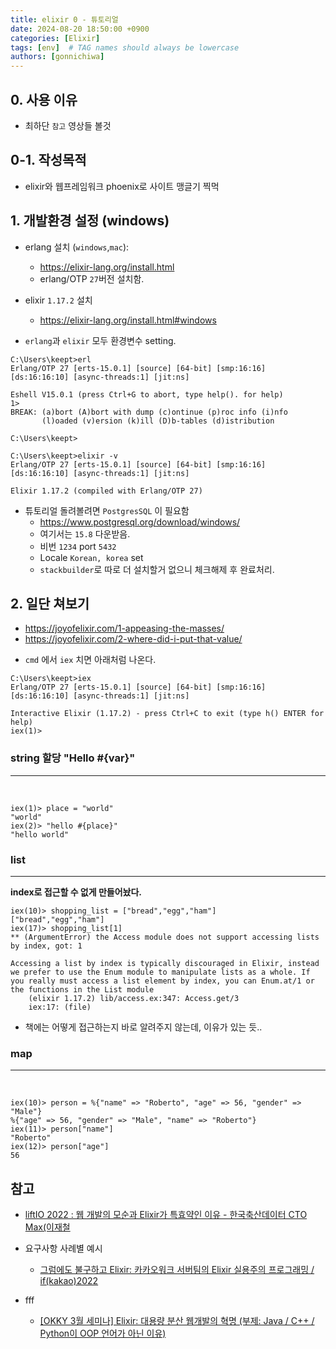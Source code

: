 ```yaml
---
title: elixir 0 - 튜토리얼
date: 2024-08-20 18:50:00 +0900
categories: [Elixir]
tags: [env]  # TAG names should always be lowercase
authors: [gonnichiwa]
---
```


## 0. 사용 이유
 - 최하단 `참고` 영상들 볼것

## 0-1. 작성목적

 - elixir와 웹프레임워크 phoenix로 사이트 맹글기 찍먹

## 1. 개발환경 설정 (windows)

+ erlang 설치 (`windows`,`mac`):  
  - https://elixir-lang.org/install.html
  - erlang/OTP `27`버전 설치함.

+ elixir `1.17.2` 설치
  - https://elixir-lang.org/install.html#windows

- `erlang`과 `elixir` 모두 환경변수 setting.

```
C:\Users\keept>erl
Erlang/OTP 27 [erts-15.0.1] [source] [64-bit] [smp:16:16] [ds:16:16:10] [async-threads:1] [jit:ns]

Eshell V15.0.1 (press Ctrl+G to abort, type help(). for help)
1>
BREAK: (a)bort (A)bort with dump (c)ontinue (p)roc info (i)nfo
       (l)oaded (v)ersion (k)ill (D)b-tables (d)istribution

C:\Users\keept>

C:\Users\keept>elixir -v
Erlang/OTP 27 [erts-15.0.1] [source] [64-bit] [smp:16:16] [ds:16:16:10] [async-threads:1] [jit:ns]

Elixir 1.17.2 (compiled with Erlang/OTP 27)
```

+ 튜토리얼 돌려볼려면 `PostgresSQL` 이 필요함
  - https://www.postgresql.org/download/windows/
  - 여기서는 `15.8` 다운받음.
  - 비번 `1234` port `5432`
  - Locale `Korean, korea` set
  - `stackbuilder`로 따로 더 설치할거 없으니 체크해제 후 완료처리.

## 2. 일단 쳐보기

- https://joyofelixir.com/1-appeasing-the-masses/
- https://joyofelixir.com/2-where-did-i-put-that-value/

+ `cmd` 에서 `iex` 치면 아래처럼 나온다.
```
C:\Users\keept>iex
Erlang/OTP 27 [erts-15.0.1] [source] [64-bit] [smp:16:16] [ds:16:16:10] [async-threads:1] [jit:ns]

Interactive Elixir (1.17.2) - press Ctrl+C to exit (type h() ENTER for help)
iex(1)>
```

### string 할당 "Hello #{var}"
---
<br/>

```
iex(1)> place = "world"
"world"
iex(2)> "hello #{place}"
"hello world"
```

### list
---

**index로 접근할 수 없게 만들어놨다.**

```
iex(10)> shopping_list = ["bread","egg","ham"]
["bread","egg","ham"]
iex(17)> shopping_list[1]
** (ArgumentError) the Access module does not support accessing lists by index, got: 1

Accessing a list by index is typically discouraged in Elixir, instead we prefer to use the Enum module to manipulate lists as a whole. If you really must access a list element by index, you can Enum.at/1 or the functions in the List module
    (elixir 1.17.2) lib/access.ex:347: Access.get/3
    iex:17: (file)
```

- 책에는 어떻게 접근하는지 바로 알려주지 않는데, 이유가 있는 듯..


### map
---
<br/>

```
iex(10)> person = %{"name" => "Roberto", "age" => 56, "gender" => "Male"}
%{"age" => 56, "gender" => "Male", "name" => "Roberto"}
iex(11)> person["name"]
"Roberto"
iex(12)> person["age"]
56
```







## 참고

- [liftIO 2022 : 웹 개발의 모순과 Elixir가 특효약인 이유 - 한국축산데이터 CTO Max(이재철](https://www.youtube.com/watch?v=lAaD-6OQSHE)

+ 요구사항 사례별 예시
  - [그럼에도 불구하고 Elixir: 카카오워크 서버팀의 Elixir 실용주의 프로그래밍 / if(kakao)2022](https://www.youtube.com/watch?v=NotXpRovDoA)

+ fff
  - [[OKKY 3월 세미나] Elixir: 대용량 분산 웹개발의 혁명 (부제: Java / C++ / Python이 OOP 언어가 아닌 이유)](https://www.youtube.com/watch?v=Rjyf_dELAeg)
